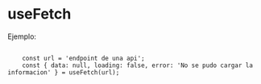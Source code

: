 # useFetch

Ejemplo:
```

    const url = 'endpoint de una api';
    const { data: null, loading: false, error: 'No se pudo cargar la informacion' } = useFetch(url);
    
```